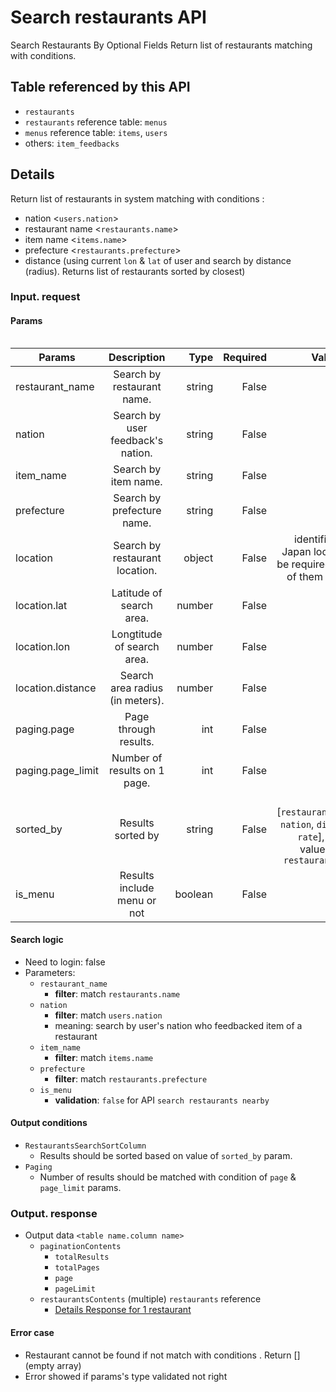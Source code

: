 # Search restaurants API
Search Restaurants By Optional Fields
Return list of restaurants matching with conditions.

## Table referenced by this API
+ `restaurants`
+ `restaurants` reference table: `menus` 
+ `menus` reference table: `items`, `users` 
+  others: `item_feedbacks`

## Details
Return list of restaurants in system matching with conditions :
<table name.column name> 
  
  + nation          <`users.nation`>
  + restaurant name <`restaurants.name`>
  + item name       <`items.name`>
  + prefecture      <`restaurants.prefecture`>
  + distance        (using current `lon` & `lat` of user and search by distance (radius). Returns list of restaurants sorted by closest)

### Input. request
#### Params
| Params          | Description                          | Type   | Required  | Validation   | Example      |
| --------------- |:------------------------------------:| ------:| ---------:| ------------:| ------------:|
| restaurant_name | Search by restaurant name.           | string | False     | | Hanoi & Hanoi   |
| nation | Search by user feedback's nation.             | string | False     | |Vietnamese   |
| item_name       | Search by item name.                 | string | False     | |Banh mi      |
| prefecture      | Search by prefecture name.           | string | False     |  |Tokyo       |
| location        | Search by restaurant location.       | object | False     | identified as a Japan location & be required if one of them not null |   |
| location.lat    | Latitude of search area.             | number | False     | |35.64479921  |
| location.lon    | Longtitude of search area.           | number | False     | |139.74933603 |
| location.distance| Search area radius (in meters).      | number | False     |  |200         |
| paging.page            | Page through results.                | int    | False     |  |2           |
| paging.page_limit      | Number of results on 1 page.         | int    | False     |  |10          |
| sorted_by       | Results sorted by                    | string | False     | in [`restaurant_name`, `nation`, `distance`, `rate`], default value: `rate` & `restaurant_name` | distance    | 
| is_menu       | Results include menu or not     | boolean | False     |  | true    | 

#### Search logic
+ Need to login: false
+ Parameters:
  + `restaurant_name` 
     + **filter**: match `restaurants.name`
  + `nation` 
     + **filter**: match `users.nation`
     + meaning: search by user's nation who feedbacked item of a restaurant 
  + `item_name` 
     + **filter**: match `items.name`
  + `prefecture`
     + **filter**: match `restaurants.prefecture` 
  + `is_menu`
     + **validation**: `false` for API `search restaurants nearby`
#### Output conditions
+ `RestaurantsSearchSortColumn`
    + Results should be sorted based on value of `sorted_by` param.
+ `Paging`
    + Number of results should be matched with condition of `page` & `page_limit` params.
    
### Output. response
+ Output data `<table name.column name>`
  + `paginationContents`
    + `totalResults`
    + `totalPages`
    + `page`
    + `pageLimit`
  + `restaurantsContents` (multiple) `restaurants` reference
    + [Details Response for 1 restaurant](https://github.com/hanhnt-mf/otabe/blob/master/documents/api_specifications/restaurant_details_response.md)
#### Error case
  + Restaurant cannot be found if not match with conditions . Return [] (empty array)
  + Error showed if params's type validated not right
  
  
